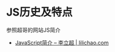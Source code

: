 # JS历史及特点

参照超哥的网站JS简介

+ [JavaScript简介 – 李立超 | lilichao.com](https://www.lilichao.com/index.php/2022/06/23/javascript简介/)